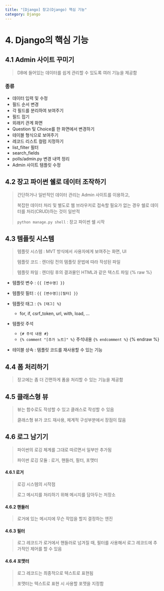 ```yaml
---
title: "[Django] 장고(Django) 핵심 기능"
category: Django
---
```


# 4. Django의 핵심 기능

## 4.1 Admin 사이트 꾸미기

> DB에 들어있는 데이터를 쉽게 관리할 수 있도록 여러 기능을 제공함

### 종류

- 데이터 입력 및 수정
- 필드 순서 변경
- 각 필드를 분리하여 보여주기
- 필드 접기
- 외래키 관계 화면
- Question 및 Choice를 한 화면에서 변경하기
- 테이블 형식으로 보여주기
- 레코드 리스트 컬럼 지정하기
- list_filter 필터
- search_fields
- polls/admin.py 변경 내역 정리
- Admin 사이트 템플릿 수정

## 4.2 장고 파이썬 쉘로 데이터 조작하기

> 간단하거나 일반적인 데이터 관리는 Admin 사이트를 이용하고,
>
> 복잡한 데이터 처리 및 별도로 웹 브라우저로 접속할 필요가 없는 경우 쉘로 데이터를 처리(CRUD)하는 것이 일반적
>
> `python manage.py shell` : 장고 파이썬 쉘 시작

## 4.3 템플릿 시스템

> 템플릿 시스템 : MVT 방식에서 사용자에게 보여주는 화면, UI
>
> 템플릿 코드 : 렌더링 전의 템플릿 문법에 따라 작성된 파일
>
> 템플릿 파일 : 렌더링 후의 결과물인 HTML과 같은 텍스트 파일
{% raw %}
- 템플릿 변수 : `{{ [변수명] }}`

- 템플릿 필터 : `{{ [변수명]|[필터] }}`

- 템플릿 태그 : `{% [태그] %}`
    - for, if, csrf_token, url, with, load, ...
- 템플릿 주석
    - `{# 주석 내용 #}`
    - `{% comment "[추가 노트]" %}` 주석내용 `{% endcomment %}`
{% endraw %}
- 테이블 상속 : 템플릿 코드를 재사용할 수 있는 기능

## 4.4 폼 처리하기

> 장고에는 좀 더 간편하게 폼을 처리할 수 있는 기능을 제공함

## 4.5 클래스형 뷰

> 뷰는 함수로도 작성할 수 있고 클래스로 작성할 수 있음
>
> 클래스형 뷰가 코드 재사용, 체계적 구성부분에서 장점이 많음

## 4.6 로그 남기기

> 파이썬의 로깅 체계를 그대로 따르면서 일부만 추가됨
>
> 파이썬 로깅 모듈 : 로거, 핸들러, 필터, 포맷터

#### 4.6.1 로거

> 로깅 시스템의 시작점
>
> 로그 메시지를 처리하기 위해 메시지를 담아두는 저장소

#### 4.6.2 핸들러

> 로거에 있는 메시지에 무슨 작업을 할지 결정하는 엔진

#### 4.6.3 필터

> 로그 레코드가 로거에서 핸들러로 넘겨질 때, 필터를 사용해서 로그 레코드에 추가적인 제어를 할 수 있음

#### 4.6.4 포맷터

> 로그 레코드는 최종적으로 텍스트로 표현됨
>
> 포맷터는 텍스트로 표현 시 사용할 포맷을 지정함

